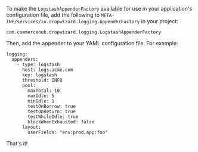 To make the `LogstashAppenderFactory` available for use in your application's configuration file, add the following to
`META-INF/services/io.dropwizard.logging.AppenderFactory` in your project:

    com.commercehub.dropwizard.logging.LogstashAppenderFactory

Then, add the appender to your YAML configuration file. For example:

    logging:
      appenders:
        - type: logstash
          host: logs.acme.com
          key: logstash
          threshold: INFO
          pool:
            maxTotal: 10
            maxIdle: 5
            minIdle: 1
            testOnBorrow: true
            testOnReturn: true
            testWhileIdle: true
            blockWhenExhausted: false
          layout:
            userFields: "env:prod,app:foo"

That's it!

